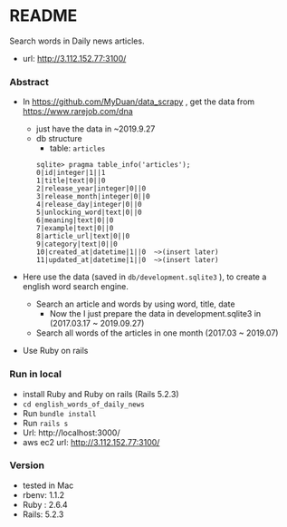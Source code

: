 # README

Search words in Daily news articles.
- url: http://3.112.152.77:3100/

### Abstract

- In https://github.com/MyDuan/data_scrapy , get the data from https://www.rarejob.com/dna
    - just have the data in ~2019.9.27
    - db structure
        - table: `articles`
        ```
        sqlite> pragma table_info('articles');
        0|id|integer|1||1
        1|title|text|0||0
        2|release_year|integer|0||0
        3|release_month|integer|0||0
        4|release_day|integer|0||0
        5|unlocking_word|text|0||0
        6|meaning|text|0||0
        7|example|text|0||0
        8|article_url|text|0||0
        9|category|text|0||0
        10|created_at|datetime|1||0  ~>(insert later)
        11|updated_at|datetime|1||0  ~>(insert later)
        ```

- Here use the data (saved in `db/development.sqlite3` ), to create a english word search engine.
    - Search an article and words by using word, title, date
        - Now the I just prepare the data in development.sqlite3 in (2017.03.17 ~ 2019.09.27)
    - Search all words of the articles in one month (2017.03 ~ 2019.07)
- Use Ruby on rails

### Run in local
- install Ruby and Ruby on rails (Rails 5.2.3)
- `cd english_words_of_daily_news`
- Run `bundle install`
- Run `rails s`
- Url: http://localhost:3000/
- aws ec2 url: http://3.112.152.77:3100/

### Version
 - tested in Mac
 - rbenv: 1.1.2
 - Ruby : 2.6.4
 - Rails: 5.2.3
